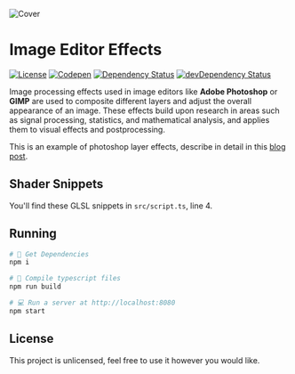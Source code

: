 ![Cover](https://alain.xyz/blog/image-editor-effects/assets/overlay.jpg)

# Image Editor Effects

[![License][license-img]][license-url]
[![Codepen][codepen-img]][codepen-url]
[![Dependency Status][david-img]][david-url]
[![devDependency Status][david-dev-img]][david-dev-url]

Image processing effects used in image editors like **Adobe Photoshop** or **GIMP** are used to composite different layers and adjust the overall appearance of an image. These effects build upon research in areas such as signal processing, statistics, and mathematical analysis, and applies them to visual effects and postprocessing.

This is an example of photoshop layer effects, describe in detail in this [blog post](https://alain.xyz/blog/image-editor-effects).

## Shader Snippets

You'll find these GLSL snippets in `src/script.ts`, line 4.

## Running

```bash
# 👶 Get Dependencies
npm i

# 🔨 Compile typescript files
npm run build

# 💻 Run a server at http://localhost:8080
npm start
```

## License

This project is unlicensed, feel free to use it however you would like.


[license-img]: https://img.shields.io/:license-unlicense-blue.svg?style=flat-square
[license-url]: https://unlicense.org/
[david-url]: https://david-dm.org/alaingalvan/image-editor-effects
[david-img]: https://david-dm.org/alaingalvan/image-editor-effects/status.svg?style=flat-square
[david-dev-url]: https://david-dm.org/alaingalvan/image-editor-effects#info=devDependencies
[david-dev-img]: https://david-dm.org/alaingalvan/image-editor-effects/dev-status.svg?style=flat-square
[codepen-img]: https://img.shields.io/:demo-codepen-1e1f26.svg?style=flat-square
[codepen-url]: https://codepen.io/alaingalvan/pen/eQeqwE
